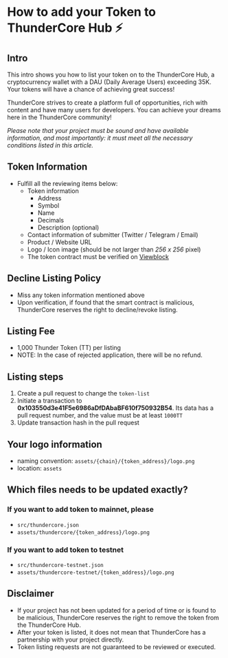 # How to add  your Token to ThunderCore Hub ⚡️

## Intro
This intro shows you how to list your token on to the ThunderCore Hub, a cryptocurrency wallet with a DAU (Daily Average Users) exceeding 35K. Your tokens will have a chance of achieving great success!

ThunderCore strives to create a platform full of opportunities, rich with content and have many users for developers. You can achieve your dreams here in the ThunderCore community! 

*Please note that your project must be sound and have available information, and most importantly: it must meet all the necessary conditions listed in this article.*

## Token Information
* Fulfill all the reviewing items below:
   * Token information 
      * Address 
      * Symbol 
      * Name 
      * Decimals 
      * Description (optional) 
   * Contact information of submitter (Twitter / Telegram / Email)
   * Product / Website URL 
   * Logo / Icon image (should be not larger than *256 x 256* pixel) 
   * The token contract must be verified on [Viewblock](https://viewblock.io/thundercore)

## Decline Listing Policy
- Miss any token information mentioned above
- Upon verification, if found that the smart contract is malicious, ThunderCore reserves the right to decline/revoke listing.

## Listing Fee
- 1,000 Thunder Token  (TT) per listing
- NOTE: In the case of rejected application, there will be no refund. 

## Listing steps
1. Create a pull request to change the `token-list`
2. Initiate a transaction to **0x103550d3e41F5e6986aDfDAbaBF610f750932B54**. Its data has a pull request number, and the value must be at least `1000TT`
3. Update transaction hash in the pull request

## Your logo information
- naming convention: `assets/{chain}/{token_address}/logo.png`
- location: `assets`

## Which files needs to be updated exactly? 
### If you want to add token to mainnet, please 
- `src/thundercore.json`
- `assets/thundercore/{token_address}/logo.png`

### If you want to add token to testnet
- `src/thundercore-testnet.json`
- `assets/thundercore-testnet/{token_address}/logo.png`

## Disclaimer
- If your project has not been updated for a period of time or is found to be malicious, ThunderCore reserves the right to remove the token from the ThunderCore Hub.
- After your token is listed, it does not mean that ThunderCore has a partnership with your project directly. 
- Token listing requests are not guaranteed to be reviewed or executed. 
